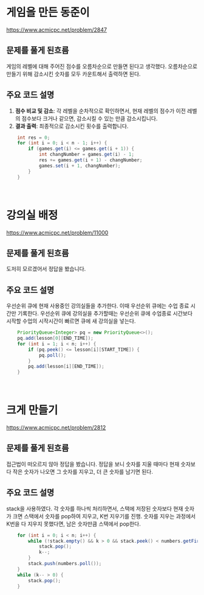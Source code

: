 # 게임을 만든 동준이
https://www.acmicpc.net/problem/2847
## 문제를 풀게 된흐름
게임의 레벨에 대해 주어진 점수를 오름차순으로 만들면 된다고 생각했다. 오름차순으로 만들기 위해 감소시킨 숫자를 모두 카운트해서 출력하면 된다.
## 주요 코드 설명
1. **점수 비교 및 감소**: 각 레벨을 순차적으로 확인하면서, 현재 레벨의 점수가 이전 레벨의 점수보다 크거나 같으면, 감소시킬 수 있는 만큼 감소시킵니다.
2. **결과 출력**: 최종적으로 감소시킨 횟수를 출력합니다.

```java
    int res = 0;
    for (int i = 0; i < n - 1; i++) {
        if (games.get(i) <= games.get(i + 1)) {
            int changNumber = games.get(i) - 1;
            res += games.get(i + 1) - changNumber;
            games.set(i + 1, changNumber);
        }
    }
```

<br>

# 강의실 배정
https://www.acmicpc.net/problem/11000

## 문제를 풀게 된흐름
도저히 모르겠어서 정답을 봤습니다.

## 주요 코드 설명
우선순위 큐에 현재 사용중인 강의실들을 추가한다. 이때 우선순위 큐에는 수업 종료 시간만 기록한다.
우선순위 큐에 강의실을 추가할때는 우선순위 큐에 수업종료 시간보다 시작할 수업의 시작시간이 빠르면 큐에 새 강의실을 넣는다.
```Java  
    PriorityQueue<Integer> pq = new PriorityQueue<>();
    pq.add(lesson[0][END_TIME]);
    for (int i = 1; i < n; i++) {
        if (pq.peek() <= lesson[i][START_TIME]) {
            pq.poll();
        }
        pq.add(lesson[i][END_TIME]);
    }
```

<br>

# 크게 만들기
https://www.acmicpc.net/problem/2812

## 문제를 풀게 된흐름
접근법이 떠오르지 않아 정답을 봤습니다.
정답을 보니 숫자를 지울 때마다 현재 숫자보다 작은 숫자가 나오면 그 숫자를 지우고, 더 큰 숫자를 남기면 된다.

## 주요 코드 설명
stack을 사용하였다.
각 숫자를 하나씩 처리하면서, 스택에 저장된 숫자보다 현재 숫자가 크면 스택에서 숫자를 pop하여 지우고, K번 지우기를 진행.
숫자를 지우는 과정에서 K번을 다 지우지 못했다면, 남은 숫자만큼 스택에서 pop한다.

```Java
    for (int i = 0; i < n; i++) {
        while (!stack.empty() && k > 0 && stack.peek() < numbers.getFirst()) {
            stack.pop();
            k--;
        }
        stack.push(numbers.poll());
    }
    while (k-- > 0) {
        stack.pop();
    }
```